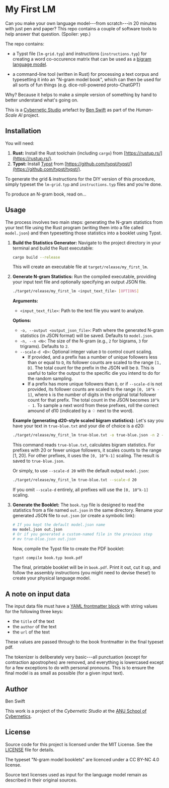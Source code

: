 # My First LM

Can you make your own language model---from scratch---in 20 minutes with just
pen and paper? This repo contains a couple of software tools to help answer that
question. (Spoiler: yep.)

The repo contains:

- a Typst file (`lm-grid.typ`) and instructions (`instructions.typ`) for
  creating a word co-occurence matrix that can be used as a
  [bigram language model](https://en.wikipedia.org/wiki/Word_n-gram_language_model).

- a command-line tool (written in Rust) for processing a text corpus and
  typesetting it into an "N-gram model book", which can then be used for all
  sorts of fun things (e.g. dice-roll-powered proto-ChatGPT)

Why? Because it helps to make a simple version of something by hand to better
understand what's going on.

This is a [Cybernetic Studio](https://github.com/ANUcybernetics/) artefact by
[Ben Swift](https://benswift.me) as part of the _Human-Scale AI_ project.

## Installation

You will need:

1.  **Rust:** Install the Rust toolchain (including `cargo`) from
    [https://rustup.rs/](https://rustup.rs/).
2.  **Typst:** Install [Typst](https://typst.app/) from
    [https://github.com/typst/typst/](https://github.com/typst/typst/).

To generate the grid & instructions for the DIY version of this procedure,
simply typeset the `lm-grid.typ` and `instructions.typ` files and you're done.

To produce an N-gram book, read on...

## Usage

The process involves two main steps: generating the N-gram statistics from your
text file using the Rust program (writing them into a file called `model.json`)
and then typesetting those statistics into a booklet using Typst.

1.  **Build the Statistics Generator:** Navigate to the project directory in
    your terminal and build the Rust executable:

    ```bash
    cargo build --release
    ```

    This will create an executable file at `target/release/my_first_lm`.

2.  **Generate N-gram Statistics:** Run the compiled executable, providing your
    input text file and optionally specifying an output JSON file.

    ```bash
    ./target/release/my_first_lm <input_text_file> [OPTIONS]
    ```

    **Arguments:**

    - `<input_text_file>`: Path to the text file you want to analyze.

    **Options:**

    - `-o, --output <output_json_file>`: Path where the generated N-gram
      statistics (in JSON format) will be saved. Defaults to `model.json`.
    - `-n, --n <N>`: The size of the N-gram (e.g., `2` for bigrams, `3` for
      trigrams). Defaults to `2`.
    - `--scale-d <D>`: Optional integer value `D` to control count scaling.
      - If provided, and a prefix has a number of unique followers less than or
        equal to `D`, its follower counts are scaled to the range `[1, D]`. The
        total count for the prefix in the JSON will be `D`. This is useful to
        tailor the output to the specific die you intend to do for the random
        sampling.
      - If a prefix has more unique followers than `D`, or if `--scale-d` is not
        provided, its follower counts are scaled to the range `[0, 10^k - 1]`,
        where `k` is the number of digits in the original total follower count
        for that prefix. The total count in the JSON becomes `10^k - 1`. To
        sample a next word from these prefixes, roll the correct amound of d10
        (indicated by a ♢ next to the word).

    **Example (generating d20-style scaled bigram statistics):** Let's say you
    have your text in `true-blue.txt` and your die of choice is a d20:

    ```bash
    ./target/release/my_first_lm true-blue.txt -o true-blue.json -n 2 --scale-d 20
    ```

    This command reads `true-blue.txt`, calculates bigram statistics. For
    prefixes with 20 or fewer unique followers, it scales counts to the range
    [1, 20]. For other prefixes, it uses the `[0, 10^k-1]` scaling. The result
    is saved to `true-blue.json`.

    Or simply, to use `--scale-d 20` with the default output `model.json`:

    ```bash
    ./target/release/my_first_lm true-blue.txt --scale-d 20
    ```

    If you omit `--scale-d` entirely, all prefixes will use the `[0, 10^k-1]`
    scaling.

3.  **Generate the Booklet:** The `book.typ` file is designed to read the
    statistics from a file named `out.json` in the same directory. Rename your
    generated JSON file to `out.json` (or create a symbolic link):
    ```bash
    # If you kept the default model.json name
    mv model.json out.json
    # Or if you generated a custom-named file in the previous step
    # mv true-blue.json out.json
    ```
    Now, compile the Typst file to create the PDF booklet:
    ```bash
    typst compile book.typ book.pdf
    ```
    The final, printable booklet will be in `book.pdf`. Print it out, cut it up,
    and follow the assembly instructions (you might need to devise these!) to
    create your physical language model.

## A note on input data

The input data file must have a
[YAML frontmatter block](https://docs.github.com/en/contributing/writing-for-github-docs/using-yaml-frontmatter)
with string values for the following three keys:

- the `title` of the text
- the `author` of the text
- the `url` of the text

These values are passed through to the book frontmatter in the final typeset
pdf.

The tokenizer is deliberately very basic---all punctuation (except for
contraction apostrophes) are removed, and everything is lowercased except for a
few exceptions to do with personal pronouns. This is to ensure the final model
is as small as possible (for a given input text).

## Author

Ben Swift

This work is a project of the _Cybernetic Studio_ at the
[ANU School of Cybernetics](https://cybernetics.anu.edu.au).

## License

Source code for this project is licensed under the MIT License. See the
[LICENSE](./LICENSE) file for details.

The typeset "N-gram model booklets" are licenced under a CC BY-NC 4.0 license.

Source text licenses used as input for the language model remain as described in
their original sources.
